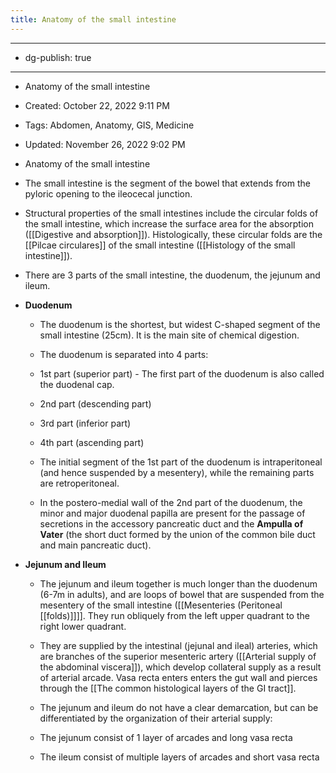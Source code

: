 ```yaml
---
title: Anatomy of the small intestine
---
```


- --

- dg-publish: true

- --

- Anatomy of the small intestine

- Created: October 22, 2022 9:11 PM

- Tags: Abdomen, Anatomy, GIS, Medicine

- Updated: November 26, 2022 9:02 PM

- Anatomy of the small intestine

- The small intestine is the segment of the bowel that extends from the pyloric opening to the ileocecal junction.

- Structural properties of the small intestines include the circular folds of the small intestine, which increase the surface area for the absorption ([[Digestive and absorption]]). Histologically, these circular folds are the [[Pilcae circulares]] of the small intestine ([[Histology of the small intestine]]).

- There are 3 parts of the small intestine, the duodenum, the jejunum and ileum.

- ****************Duodenum****************
	 - The duodenum is the shortest, but widest C-shaped segment of the small intestine (25cm). It is the main site of chemical digestion.

	 - The duodenum is separated into 4 parts:

	 - 1st part (superior part) - The first part of the duodenum is also called the duodenal cap.

	 - 2nd part (descending part)

	 - 3rd part (inferior part)

	 - 4th part (ascending part)

	 - The initial segment of the 1st part of the duodenum is intraperitoneal (and hence suspended by a mesentery), while the remaining parts are retroperitoneal.

	 - In the postero-medial wall of the 2nd part of the duodenum, the minor and major duodenal papilla are present for the passage of secretions in the accessory pancreatic duct and the **Ampulla of Vater** (the short duct formed by the union of the common bile duct and main pancreatic duct).

- **********************************Jejunum and Ileum**********************************
	 - The jejunum and ileum together is much longer than the duodenum (6-7m in adults), and are loops of bowel that are suspended from the mesentery of the small intestine ([[Mesenteries (Peritoneal [[folds)]]]]. They run obliquely from the left upper quadrant to the right lower quadrant.

	 - They are supplied by the intestinal (jejunal and ileal) arteries, which are branches of the superior mesenteric artery ([[Arterial supply of the abdominal viscera]]), which develop collateral supply as a result of arterial arcade. Vasa recta enters enters the gut wall and pierces through the [[The common histological layers of the GI tract]].

	 - The jejunum and ileum do not have a clear demarcation, but can be differentiated by the organization of their arterial supply:

	 - The jejunum consist of 1 layer of arcades and long vasa recta

	 - The ileum consist of multiple layers of arcades and short vasa recta
